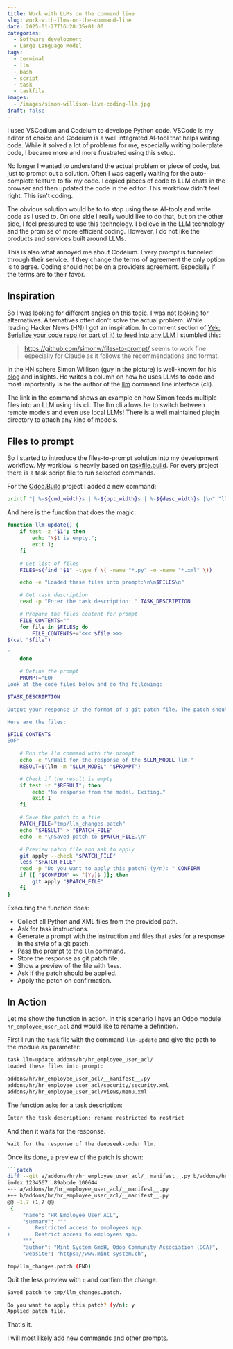```yaml
---
title: Work with LLMs on the command line
slug: work-with-llms-on-the-command-line
date: 2025-01-27T16:28:35+01:00
categories:
  - Software development
  - Large Language Model
tags:
  - terminal
  - llm
  - bash
  - script
  - task
  - taskfile
images:
  - /images/simon-willison-live-coding-llm.jpg
draft: false
---
```

I used VSCodium and Codeium to develope Python code. VSCode is my editor of choice and Codeium is a well integrated AI-tool that helps writing code. While it solved a lot of problems for me, especially writing boilerplate code, I became more and more frustrated using this setup.

No longer I wanted to understand the actual problem or piece of code, but just to prompt out a solution. Often I was eagerly waiting for the auto-complete feature to fix my code. I copied pieces of code to LLM chats in the browser and then updated the code in the editor. This workflow didn't feel right. This isn't coding.

<!--more-->

The obvious solution would be to to stop using these AI-tools and write code as I used to. On one side I really would like to do that, but on the other side, I feel pressured to use this technology. I believe in the LLM technology and the promise of more efficient coding. However, I do not like the products and services built around LLMs.

This is also what annoyed me about Codeium. Every prompt is funneled through their service. If they change the terms of agreement the only option is to agree. Coding should not be on a providers agreement. Especially if the terms are to their favor.
## Inspiration

So I was looking for different angles on this topic. I was not looking for alternatives. Alternatives often don't solve the actual problem. While reading Hacker News (HN) I got an inspiration. In comment section of [Yek: Serialize your code repo (or part of it) to feed into any LLM ](https://news.ycombinator.com/item?id=42753302) I stumbled this:

> <https://github.com/simonw/files-to-prompt/> seems to work fine especially for Claude as it follows the recommendations and format.

In the HN sphere Simon Willison (guy in the picture) is well-known for his [blog](https://simonwillison.net/) and insights. He writes a column on how he uses LLMs to code and most importantly is he the author of the [llm](https://github.com/simonw/llm) command line interface (cli).

The link in the command shows an example on how Simon feeds multiple files into an LLM using his cli. The llm cli allows he to switch between remote models and even use local LLMs! There is a well maintained plugin directory to attach any kind of models.
## Files to prompt

So I started to introduce the files-to-prompt solution into my development workflow. My worklow is heavily based on [taskfile.build](https://taskfile.build/). For every project there is a task script file to run selected commands.

For the [Odoo.Build](https://odoo.build/) project I added a new command:

```bash
printf "| %-${cmd_width}s | %-${opt_width}s | %-${desc_width}s |\n" "llm-update" "[path]" "Feed module files with prompt to LLM and apply updates with git path."
```

And here is the function that does the magic:

```bash
function llm-update() {
    if test -z "$1"; then 
        echo "\$1 is empty."; 
        exit 1; 
    fi

    # Get list of files
    FILES=$(find "$1" -type f \( -name "*.py" -o -name "*.xml" \))

    echo -e "Loaded these files into prompt:\n\n$FILES\n"

    # Get task description
    read -p "Enter the task description: " TASK_DESCRIPTION

    # Prepare the files content for prompt
    FILE_CONTENTS=""
    for file in $FILES; do
        FILE_CONTENTS+="<<< $file >>>
$(cat "$file")

"
    done

    # Define the prompt
    PROMPT="EOF
Look at the code files below and do the following:

$TASK_DESCRIPTION

Output your response in the format of a git patch file. The patch should include only the changes to the files, and it should be applicable with 'git apply'. Do not include any explanations or extra information outside of the patch format.

Here are the files:

$FILE_CONTENTS
EOF"

    # Run the llm command with the prompt
    echo -e "\nWait for the response of the $LLM_MODEL llm."
    RESULT=$(llm -m "$LLM_MODEL" "$PROMPT")

    # Check if the result is empty
    if test -z "$RESULT"; then
        echo "No response from the model. Exiting."
        exit 1
    fi

    # Save the patch to a file
    PATCH_FILE="tmp/llm_changes.patch"
    echo "$RESULT" > "$PATCH_FILE"
    echo -e "\nSaved patch to $PATCH_FILE.\n"

    # Preview patch file and ask to apply
    git apply --check "$PATCH_FILE"
    less "$PATCH_FILE"
    read -p "Do you want to apply this patch? (y/n): " CONFIRM
    if [[ "$CONFIRM" =~ ^[Yy]$ ]]; then
        git apply "$PATCH_FILE"
    fi
}
```

Executing the function does:

* Collect all Python and XML files from the provided path.
* Ask for task instructions.
* Generate a prompt with the instruction and files that asks for a response in the style of a git patch.
* Pass the prompt to the `llm` command.
* Store the response as git patch file.
* Show a preview of the file with `less`.
* Ask if the patch should be applied.
* Apply the patch on confirmation.
## In Action

Let me show the function in action. In this scenario I have an Odoo module `hr_employee_user_acl` and would like to rename a definition.

First I run the `task` file with the command `llm-update` and give the path to the module as parameter:

```bash
task llm-update addons/hr/hr_employee_user_acl/
Loaded these files into prompt:

addons/hr/hr_employee_user_acl/__manifest__.py
addons/hr/hr_employee_user_acl/security/security.xml
addons/hr/hr_employee_user_acl/views/menu.xml
```

The function asks for a task description:

```bash
Enter the task description: rename restricted to restrict
```

And then it waits for the response.

```bash
Wait for the response of the deepseek-coder llm.
```

Once its done, a preview of the patch is shown:

```bash
```patch
diff --git a/addons/hr/hr_employee_user_acl/__manifest__.py b/addons/hr/hr_employee_user_acl/__manifest__.py
index 1234567..89abcde 100644
--- a/addons/hr/hr_employee_user_acl/__manifest__.py
+++ b/addons/hr/hr_employee_user_acl/__manifest__.py
@@ -1,7 +1,7 @@
 {
     "name": "HR Employee User ACL",
     "summary": """
-        Restricted access to employees app.
+        Restrict access to employees app.
     """,
     "author": "Mint System GmbH, Odoo Community Association (OCA)",
     "website": "https://www.mint-system.ch",

tmp/llm_changes.patch (END)
```

Quit the less preview with `q` and confirm the change.

```bash
Saved patch to tmp/llm_changes.patch.

Do you want to apply this patch? (y/n): y
Applied patch file.
```

That's it.

I will most likely add new commands and other prompts.
